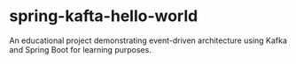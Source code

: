 # spring-kafta-hello-world
An educational project demonstrating event-driven architecture using Kafka and Spring Boot for learning purposes.
